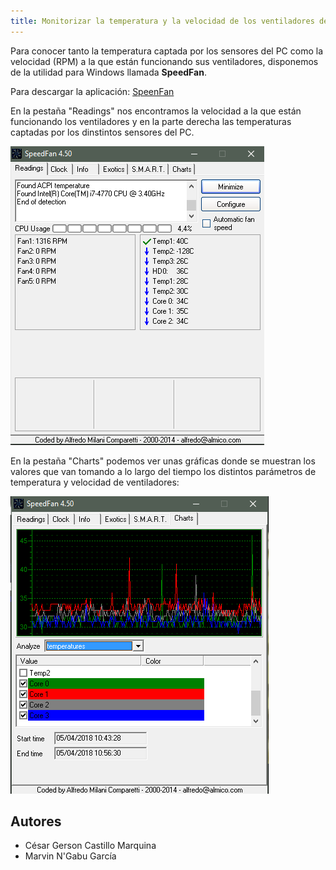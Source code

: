 ```yaml
---
title: Monitorizar la temperatura y la velocidad de los ventiladores del equipo
---
```


Para conocer tanto la temperatura captada por los sensores del PC como la velocidad (RPM) a la que están funcionando sus ventiladores, disponemos de la utilidad para Windows llamada **SpeedFan**.

Para descargar la aplicación: [SpeenFan](http://www.almico.com/speedfan.php)

En la pestaña "Readings" nos encontramos la velocidad a la que están funcionando los ventiladores y en la parte derecha las temperaturas captadas por los dinstintos sensores del PC.

![Pestaña Readings](imagenes/1.PNG)

En la pestaña "Charts" podemos ver unas gráficas donde se muestran los valores que van tomando a lo largo del tiempo los distintos parámetros de temperatura y velocidad de ventiladores:

![Pestaña Charts](imagenes/2.PNG)

## Autores

* César Gerson Castillo Marquina
* Marvin N'Gabu García
